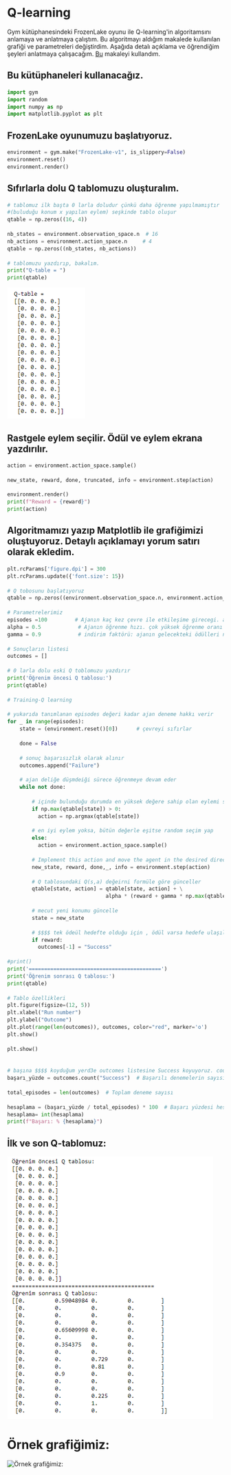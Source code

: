 # Q-learning

Gym kütüphanesindeki FrozenLake oyunu ile Q-learning'in algoritamsını anlamaya ve anlatmaya çalıştım. Bu algoritmayı aldığım makalede kullanılan grafiği ve parametreleri değiştirdim. Aşağıda detalı açıklama ve öğrendiğim şeyleri anlatmaya çalışacağım. [Bu](https://towardsdatascience.com/q-learning-for-beginners-2837b777741) makaleyi kullandım.


## Bu kütüphaneleri kullanacağız.

```python 
import gym
import random
import numpy as np
import matplotlib.pyplot as plt
```


## FrozenLake oyunumuzu başlatıyoruz.

```python
environment = gym.make("FrozenLake-v1", is_slippery=False)
environment.reset()
environment.render()
```


## Sıfırlarla dolu Q tablomuzu oluşturalım.

```python
# tablomuz ilk başta 0 larla doludur çünkü daha öğrenme yapılmamıştır
#(buluduğu konum x yapılan eylem) seşkinde tablo oluşur
qtable = np.zeros((16, 4))

nb_states = environment.observation_space.n  # 16
nb_actions = environment.action_space.n     # 4
qtable = np.zeros((nb_states, nb_actions))

# tablomuzu yazdırıp, bakalım.
print("Q-table = ")
print(qtable)
```

![ÇIKTI](https://github.com/whasancan/q_learning/blob/91002639f48b57687338c584ffe590453dbae82d/0%20Q-tablosu.png)


## Rastgele eylem seçilir. Ödül ve eylem ekrana yazdırılır.

```python
action = environment.action_space.sample()

new_state, reward, done, truncated, info = environment.step(action)

environment.render()
print(f"Reward = {reward}")
print(action)
```


## Algoritmamızı yazıp Matplotlib ile grafiğimizi oluştuyoruz. Detaylı açıklamayı yorum satırı olarak ekledim.

```python
plt.rcParams['figure.dpi'] = 300
plt.rcParams.update({'font.size': 15})

# Q tobosunu başlatıyoruz
qtable = np.zeros((environment.observation_space.n, environment.action_space.n))

# Parametrelerimiz
episodes =100         # Ajanın kaç kez çevre ile etkileşime girecegi. arttıkca deneyim artacağından kazanma olasılığıda artar.
alpha = 0.5            # Ajanın öğrenme hızı. çok yüksek öğrenme oranı önceki deneyimleri unutmasına yol açar
gamma = 0.9            # indirim faktörü: ajanın gelecekteki ödülleri ne kadar önemsediğini kontrl eder

# Sonuçların listesi
outcomes = []

# 0 larla dolu eski Q toblomuzu yazdırır
print('Öğrenim öncesi Q tablosu:')
print(qtable)

# Training-Q learning

# yukarıda tanımlanan episodes değeri kadar ajan deneme hakkı verir
for _ in range(episodes):
    state = (environment.reset()[0])      # çevreyi sıfırlar

    done = False

    # sonuç başarısızlık olarak alınır
    outcomes.append("Failure")

    # ajan deliğe düşmdeiği sürece öğrenmeye devam eder
    while not done:
        
        # içinde bulunduğu durumda en yüksek değere sahip olan eylemi seçç.
        if np.max(qtable[state]) > 0:
          action = np.argmax(qtable[state])

        # en iyi eylem yoksa, bütün değerle eşitse random seçim yap
        else:
          action = environment.action_space.sample()
             
        # Implement this action and move the agent in the desired direction
        new_state, reward, done,_, info = environment.step(action)

        # Q tablosundaki Q(s,a) değeirni formüle göre günceller
        qtable[state, action] = qtable[state, action] + \
                                alpha * (reward + gamma * np.max(qtable[new_state]) - qtable[state, action])
        
        # mecut yeni konumu güncelle 
        state = new_state

        # $$$$ tek ödeül hedefte olduğu için , ödül varsa hedefe ulaşılmış demektir
        if reward:
          outcomes[-1] = "Success"
          
#print()
print('===========================================')
print('Öğrenim sonrası Q tablosu:')
print(qtable)

# Tablo özellikleri
plt.figure(figsize=(12, 5))
plt.xlabel("Run number")
plt.ylabel("Outcome")
plt.plot(range(len(outcomes)), outcomes, color="red", marker='o')
plt.show()
 
plt.show()


# başına $$$$ koyduğum yerd3e outcomes listesine Success koyuyoruz. count() fonksiyonu ile bu sayıyı buluyorxu)
başarı_yüzde = outcomes.count("Success")  # Başarılı denemelerin sayısı

total_episodes = len(outcomes)  # Toplam deneme sayısı

hesaplama = (başarı_yüzde / total_episodes) * 100  # Başarı yüzdesi hesapla
hesaplama= int(hesaplama)
print(f"Başarı: % {hesaplama}")
```


## İlk ve son Q-tablomuz:

![İlk ve son Q-tablomuz:](https://github.com/whasancan/q_learning/blob/92d3cd6b48d05e90b96d1605ef51da049f217edd/Son%20Q-toblosu.png)


# Örnek grafiğimiz: 

![Örnek grafiğimiz: ](https://github.com/whasancan/q_learning/blob/92d3cd6b48d05e90b96d1605ef51da049f217edd/%C3%B6rrnek_Qtablomuz.png)



